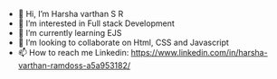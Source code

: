 - 👋 Hi, I’m Harsha varthan S R
- 👀 I’m interested in Full stack Development
- 🌱 I’m currently learning EJS
- 💞️ I’m looking to collaborate on Html, CSS and Javascript
- 📫 How to reach me Linkedin:  https://www.linkedin.com/in/harsha-varthan-ramdoss-a5a953182/

<!---
Harshavarthan07/Harshavarthan07 is a ✨ special ✨ repository because its `README.md` (this file) appears on your GitHub profile.
You can click the Preview link to take a look at your changes.
--->

